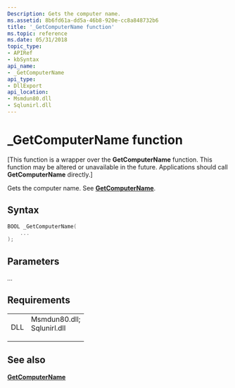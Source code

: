 ```yaml
---
Description: Gets the computer name.
ms.assetid: 8b6fd61a-dd5a-46b8-920e-cc8a848732b6
title: '_GetComputerName function'
ms.topic: reference
ms.date: 05/31/2018
topic_type: 
- APIRef
- kbSyntax
api_name: 
- _GetComputerName
api_type: 
- DllExport
api_location: 
- Msmdun80.dll
- Sqlunirl.dll
---
```


# \_GetComputerName function

\[This function is a wrapper over the **GetComputerName** function. This function may be altered or unavailable in the future. Applications should call **GetComputerName** directly.\]

Gets the computer name. See [**GetComputerName**](/windows/win32/api/winbase/nf-winbase-getcomputernamea).

## Syntax


```C++
BOOL _GetComputerName(
    ...
);
```



## Parameters

<dl> <dt>

*...* 
</dt> <dd></dd> </dl>

## Requirements



|                |                                                                                                                                                             |
|----------------|-------------------------------------------------------------------------------------------------------------------------------------------------------------|
| DLL<br/> | <dl> <dt>Msmdun80.dll; </dt> <dt>Sqlunirl.dll</dt> </dl> |



## See also

<dl> <dt>

[**GetComputerName**](/windows/win32/api/winbase/nf-winbase-getcomputernamea)
</dt> </dl>

 

 